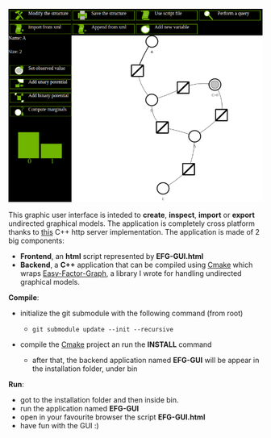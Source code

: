![What you should see when running the application](https://github.com/andreacasalino/Easy-Factor-Graph-GUI/blob/master/Example.png)

This graphic user interface is inteded to **create**, **inspect**, **import** or **export** undirected graphical models.
The application is completely cross platform thanks to [this](https://github.com/yhirose/cpp-httplib) C++ http server implementation.
The application is made of 2 big components:

* **Frontend**, an **html** script represented by **EFG-GUI.html**
* **Backend**, a **C++** application that can be compiled using [Cmake](https://cmake.org) which wraps [Easy-Factor-Graph](https://github.com/andreacasalino/Easy-Factor-Graph), a library I wrote for handling undirected graphical models.

**Compile**:

* initialize the git submodule with the following command (from root) 
  * `git submodule update --init --recursive`

* compile the [Cmake](https://cmake.org) project an run the **INSTALL** command
  * after that, the backend application named **EFG-GUI** will be appear in the installation folder, under bin

**Run**:

* got to the installation folder and then inside bin.
* run the application named **EFG-GUI**
* open in your favourite browser the script **EFG-GUI.html**
* have fun with the GUI :)
